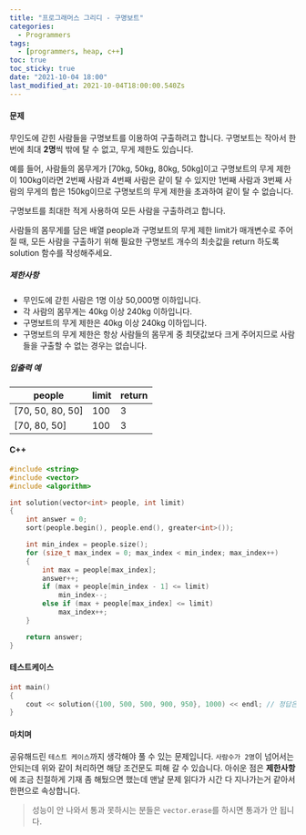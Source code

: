 ```yaml
---
title: "프로그래머스 그리디 - 구명보트"
categories:
  - Programmers
tags:
  - [programmers, heap, c++]
toc: true
toc_sticky: true
date: "2021-10-04 18:00"
last_modified_at: 2021-10-04T18:00:00.540Zs
---
```


#### 문제

무인도에 갇힌 사람들을 구명보트를 이용하여 구출하려고 합니다. 구명보트는 작아서 한 번에 최대 **2명**씩 밖에 탈 수 없고, 무게 제한도 있습니다.

예를 들어, 사람들의 몸무게가 [70kg, 50kg, 80kg, 50kg]이고 구명보트의 무게 제한이 100kg이라면 2번째 사람과 4번째 사람은 같이 탈 수 있지만 1번째 사람과 3번째 사람의 무게의 합은 150kg이므로 구명보트의 무게 제한을 초과하여 같이 탈 수 없습니다.

구명보트를 최대한 적게 사용하여 모든 사람을 구출하려고 합니다.

사람들의 몸무게를 담은 배열 people과 구명보트의 무게 제한 limit가 매개변수로 주어질 때, 모든 사람을 구출하기 위해 필요한 구명보트 개수의 최솟값을 return 하도록 solution 함수를 작성해주세요.

##### 제한사항

- 무인도에 갇힌 사람은 1명 이상 50,000명 이하입니다.
- 각 사람의 몸무게는 40kg 이상 240kg 이하입니다.
- 구명보트의 무게 제한은 40kg 이상 240kg 이하입니다.
- 구명보트의 무게 제한은 항상 사람들의 몸무게 중 최댓값보다 크게 주어지므로 사람들을 구출할 수 없는 경우는 없습니다.

##### 입출력 예

| people           | limit | return |
| ---------------- | ----- | ------ |
| [70, 50, 80, 50] | 100   | 3      |
| [70, 80, 50]     | 100   | 3      |

#### C++

```c++
#include <string>
#include <vector>
#include <algorithm>

int solution(vector<int> people, int limit)
{
    int answer = 0;
    sort(people.begin(), people.end(), greater<int>());

    int min_index = people.size();
    for (size_t max_index = 0; max_index < min_index; max_index++)
    {
        int max = people[max_index];
        answer++;
        if (max + people[min_index - 1] <= limit)
            min_index--;
        else if (max + people[max_index] <= limit)
            max_index++;
    }

    return answer;
}
```

#### 테스트케이스

```c++
int main()
{
    cout << solution({100, 500, 500, 900, 950}, 1000) << endl; // 정답은 3
}
```



#### 마치며

공유해드린 ``테스트 케이스``까지 생각해야 풀 수 있는 문제입니다. ``사람수가 2명``이 넘어서는 안되는데 위와 같이 처리하면 해당 조건문도 피해 갈 수 있습니다. 아쉬운 점은 **제한사항**에 조금 친절하게 기재 좀 해뒀으면 했는데 맨날 문제 읽다가 시간 다 지나가는거 같아서 한편으로 속상합니다.

> 성능이 안 나와서 통과 못하시는 분들은 ``vector.erase``를 하시면 통과가 안 됩니다.